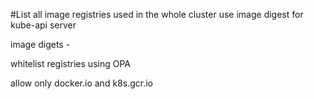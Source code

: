 #List all image registries used in the whole cluster 
use image digest for kube-api server



image digets -






whitelist registries using OPA


allow only docker.io and k8s.gcr.io




